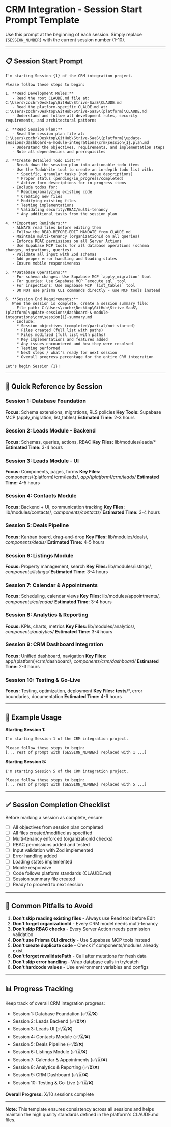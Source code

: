 # CRM Integration - Session Start Prompt Template

Use this prompt at the beginning of each session. Simply replace `{SESSION_NUMBER}` with the current session number (1-10).

---

## 📋 Session Start Prompt

```
I'm starting Session {1} of the CRM integration project.

Please follow these steps to begin:

1. **Read Development Rules:**
   - Read the root CLAUDE.md file at: C:\Users\zochr\Desktop\GitHub\Strive-SaaS\CLAUDE.md
   - Read the platform-specific CLAUDE.md at: C:\Users\zochr\Desktop\GitHub\Strive-SaaS\(platform)\CLAUDE.md
   - Understand and follow all development rules, security requirements, and architectural patterns

2. **Read Session Plan:**
   - Read the session plan file at: C:\Users\zochr\Desktop\GitHub\Strive-SaaS\(platform)\update-sessions\dashboard-&-module-integrations\crm\session{1}.plan.md
   - Understand the objectives, requirements, and implementation steps
   - Note all dependencies and prerequisites

3. **Create Detailed Todo List:**
   - Break down the session plan into actionable todo items
   - Use the TodoWrite tool to create an in-depth todo list with:
     * Specific, granular tasks (not vague descriptions)
     * Proper status (pending/in_progress/completed)
     * Active form descriptions for in-progress items
   - Include todos for:
     * Reading/analyzing existing code
     * Creating new files
     * Modifying existing files
     * Testing implementations
     * Validating security/RBAC/multi-tenancy
     * Any additional tasks from the session plan

4. **Important Reminders:**
   - ALWAYS read files before editing them
   - Follow the READ-BEFORE-EDIT MANDATE from CLAUDE.md
   - Maintain multi-tenancy (organizationId on all queries)
   - Enforce RBAC permissions on all Server Actions
   - Use Supabase MCP tools for all database operations (schema changes, migrations, queries)
   - Validate all input with Zod schemas
   - Add proper error handling and loading states
   - Ensure mobile responsiveness

5. **Database Operations:**
   - For schema changes: Use Supabase MCP `apply_migration` tool
   - For queries: Use Supabase MCP `execute_sql` tool
   - For inspections: Use Supabase MCP `list_tables` tool
   - DO NOT use prisma CLI commands directly - use MCP tools instead

6. **Session End Requirements:**
   When the session is complete, create a session summary file:
   - File path: C:\Users\zochr\Desktop\GitHub\Strive-SaaS\(platform)\update-sessions\dashboard-&-module-integrations\crm\session{1}-summary.md
   - Include:
     * Session objectives (completed/partial/not started)
     * Files created (full list with paths)
     * Files modified (full list with paths)
     * Key implementations and features added
     * Any issues encountered and how they were resolved
     * Testing performed
     * Next steps / what's ready for next session
     * Overall progress percentage for the entire CRM integration

Let's begin Session {1}!
```

---

## 🔢 Quick Reference by Session

### Session 1: Database Foundation
**Focus:** Schema extensions, migrations, RLS policies
**Key Tools:** Supabase MCP (apply_migration, list_tables)
**Estimated Time:** 2-3 hours

### Session 2: Leads Module - Backend
**Focus:** Schemas, queries, actions, RBAC
**Key Files:** lib/modules/leads/*
**Estimated Time:** 3-4 hours

### Session 3: Leads Module - UI
**Focus:** Components, pages, forms
**Key Files:** components/(platform)/crm/leads/*, app/(platform)/crm/leads/*
**Estimated Time:** 4-5 hours

### Session 4: Contacts Module
**Focus:** Backend + UI, communication tracking
**Key Files:** lib/modules/contacts/*, components/contacts/*
**Estimated Time:** 3-4 hours

### Session 5: Deals Pipeline
**Focus:** Kanban board, drag-and-drop
**Key Files:** lib/modules/deals/*, components/deals/*
**Estimated Time:** 4-5 hours

### Session 6: Listings Module
**Focus:** Property management, search
**Key Files:** lib/modules/listings/*, components/listings/*
**Estimated Time:** 3-4 hours

### Session 7: Calendar & Appointments
**Focus:** Scheduling, calendar views
**Key Files:** lib/modules/appointments/*, components/calendar/*
**Estimated Time:** 3-4 hours

### Session 8: Analytics & Reporting
**Focus:** KPIs, charts, metrics
**Key Files:** lib/modules/analytics/*, components/analytics/*
**Estimated Time:** 3-4 hours

### Session 9: CRM Dashboard Integration
**Focus:** Unified dashboard, navigation
**Key Files:** app/(platform)/crm/dashboard/*, components/crm/dashboard/*
**Estimated Time:** 2-3 hours

### Session 10: Testing & Go-Live
**Focus:** Testing, optimization, deployment
**Key Files:** __tests__/*, error boundaries, documentation
**Estimated Time:** 4-6 hours

---

## 📝 Example Usage

**Starting Session 1:**
```
I'm starting Session 1 of the CRM integration project.

Please follow these steps to begin:
[... rest of prompt with {SESSION_NUMBER} replaced with 1 ...]
```

**Starting Session 5:**
```
I'm starting Session 5 of the CRM integration project.

Please follow these steps to begin:
[... rest of prompt with {SESSION_NUMBER} replaced with 5 ...]
```

---

## ✅ Session Completion Checklist

Before marking a session as complete, ensure:

- [ ] All objectives from session plan completed
- [ ] All files created/modified as specified
- [ ] Multi-tenancy enforced (organizationId checks)
- [ ] RBAC permissions added and tested
- [ ] Input validation with Zod implemented
- [ ] Error handling added
- [ ] Loading states implemented
- [ ] Mobile responsive
- [ ] Code follows platform standards (CLAUDE.md)
- [ ] Session summary file created
- [ ] Ready to proceed to next session

---

## 🚨 Common Pitfalls to Avoid

1. **Don't skip reading existing files** - Always use Read tool before Edit
2. **Don't forget organizationId** - Every CRM model needs multi-tenancy
3. **Don't skip RBAC checks** - Every Server Action needs permission validation
4. **Don't use Prisma CLI directly** - Use Supabase MCP tools instead
5. **Don't create duplicate code** - Check if components/modules already exist
6. **Don't forget revalidatePath** - Call after mutations for fresh data
7. **Don't skip error handling** - Wrap database calls in try/catch
8. **Don't hardcode values** - Use environment variables and configs

---

## 📊 Progress Tracking

Keep track of overall CRM integration progress:

- Session 1: Database Foundation (✅/⏳/❌)
- Session 2: Leads Backend (✅/⏳/❌)
- Session 3: Leads UI (✅/⏳/❌)
- Session 4: Contacts Module (✅/⏳/❌)
- Session 5: Deals Pipeline (✅/⏳/❌)
- Session 6: Listings Module (✅/⏳/❌)
- Session 7: Calendar & Appointments (✅/⏳/❌)
- Session 8: Analytics & Reporting (✅/⏳/❌)
- Session 9: CRM Dashboard (✅/⏳/❌)
- Session 10: Testing & Go-Live (✅/⏳/❌)

**Overall Progress:** X/10 sessions complete

---

**Note:** This template ensures consistency across all sessions and helps maintain the high quality standards defined in the platform's CLAUDE.md files.

